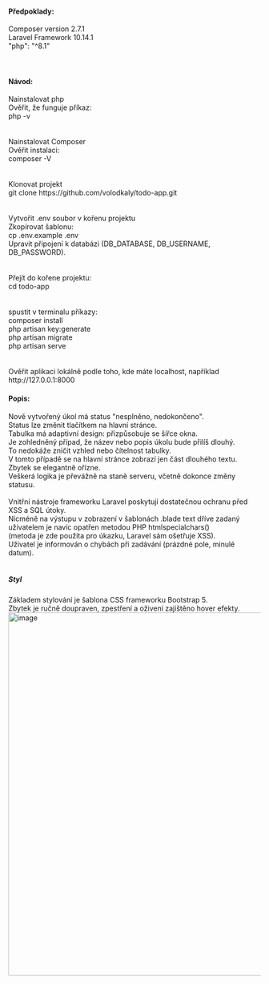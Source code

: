 <h4>Předpoklady:</h4>
Composer version 2.7.1 <br>
Laravel Framework 10.14.1<br>
"php": "^8.1"<br>
<br><br>
<h4>Návod:</h4>
Nainstalovat php<br>
Ověřit, že funguje příkaz:<br>
php -v<br>
<br><br>
Nainstalovat Composer<br>
Ověřit instalaci:<br>
composer -V<br>
<br><br>
Klonovat projekt<br>
git clone https://github.com/volodkaly/todo-app.git<br>
<br><br>
Vytvořit .env soubor v kořenu projektu<br>
Zkopírovat šablonu:<br>
cp .env.example .env<br>
Upravit připojení k databázi (DB_DATABASE, DB_USERNAME, DB_PASSWORD).<br>
<br><br>
Přejít do kořene projektu:<br>
cd todo-app<br>
<br><br>
spustit v terminalu příkazy:<br>
composer install<br>
php artisan key:generate<br>
php artisan migrate<br>
php artisan serve<br>
<br><br>
Ověřit aplikaci lokálně podle toho, kde máte localhost, například<br>
http://127.0.0.1:8000<br>

<h4>Popis:</h4>
Nově vytvořený úkol má status "nesplněno, nedokončeno".<br>
Status lze změnit tlačítkem na hlavní stránce.<br>
Tabulka má adaptivní design: přizpůsobuje se šířce okna.<br>
Je zohledněný případ, že název nebo popis úkolu bude přilíš dlouhý.<br>
To nedokáže zničit vzhled nebo čítelnost tabulky.<br>
V tomto případě se na hlavní stránce zobrazí jen část dlouhého textu.<br>
Zbytek se elegantně ořízne.<br>
Veškerá logika je převážně na staně serveru, včetně dokonce změny statusu.<br>
<br>
Vnitřní nástroje frameworku Laravel poskytují dostatečnou ochranu před XSS a SQL útoky.<br>
Nicméně na výstupu v zobrazení v šablonách .blade text dříve zadaný uživatelem je navíc opatřen metodou PHP htmlspecialchars()<br> 
(metoda je zde použita pro úkazku, Laravel sám ošetřuje XSS).<br>
Uživatel je informován o chybách při zadávání (prázdné pole, minulé datum).<br>
<br>
<h5>Styl</h5>
Základem stylování je šablona CSS frameworku Bootstrap 5.<br>
Zbytek je ručně doupraven, zpestření a oživení zajištěno hover efekty.<br>

<img width="1903" height="725" alt="image" src="https://github.com/user-attachments/assets/9141e605-1f55-4d62-857c-d72aeeb9efc2" />
